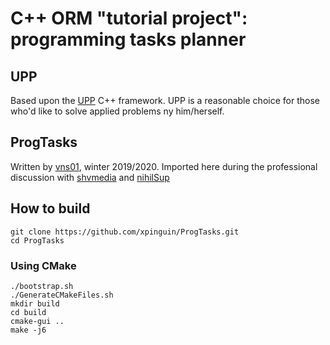 # C++ ORM "tutorial project": programming tasks planner

## UPP

Based upon the [UPP](https://www.ultimatepp.org/) C++ framework.
UPP is a reasonable choice for those who'd like to solve applied problems ny him/herself.

## ProgTasks

Written by [vns01](https://github.com/xpinguin), winter 2019/2020.
Imported here during the professional discussion with [shvmedia](https://www.instagram.com/shvmedia) and [nihilSup](https://github.com/nihilSup)

## How to build

	git clone https://github.com/xpinguin/ProgTasks.git
	cd ProgTasks

### Using CMake

	./bootstrap.sh
	./GenerateCMakeFiles.sh
	mkdir build
	cd build
	cmake-gui ..
	make -j6
